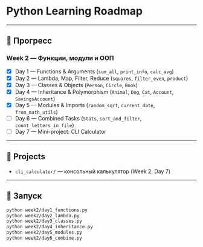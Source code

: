 # Python Learning Roadmap

---

## 📅 Прогресс

### Week 2 — Функции, модули и ООП
- [x] Day 1 — Functions & Arguments (`sum_all`, `print_info`, `calc_avg`)
- [x] Day 2 — Lambda, Map, Filter, Reduce (`squares`, `filter_even`, `product`)
- [x] Day 3 — Classes & Objects (`Person`, `Circle`, `Book`)
- [x] Day 4 — Inheritance & Polymorphism (`Animal`, `Dog`, `Cat`, `Account`, `SavingsAccount`)
- [x] Day 5 — Modules & Imports (`random_sqrt`, `current_date`, `from_math_utils`)
- [ ] Day 6 — Combined Tasks (`Stats`, `sort_and_filter`, `count_letters_in_file`)
- [ ] Day 7 — Mini-project: CLI Calculator

---

## 📂 Projects
- `cli_calculator/` — консольный калькулятор (Week 2, Day 7)

---

## 🚀 Запуск
```bash
python week2/day1_functions.py
python week2/day2_lambda.py
python week2/day3_classes.py
python week2/day4_inheritance.py
python week2/day5_modules.py
python week2/day6_combine.py